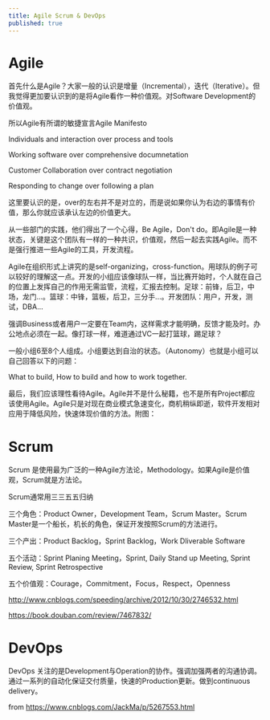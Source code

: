 ```yaml
---
title: Agile Scrum & DevOps
published: true
---
```


# Agile

首先什么是Agile？大家一般的认识是增量（Incremental），迭代（Iterative）。但我觉得更加要认识到的是将Agile看作一种价值观。对Software Development的价值观。

所以Agile有所谓的敏捷宣言Agile Manifesto

Individuals and interaction over process and tools

Working software over comprehensive documnetation

Customer Collaboration over contract negotiation

Responding to change over following a plan

这里要认识的是，over的左右并不是对立的，而是说如果你认为右边的事情有价值，那么你就应该承认左边的价值更大。

 

从一些部门的实践，他们得出了一个心得，Be Agile，Don't do。即Agile是一种状态，关键是这个团队有一样的一种共识，价值观，然后一起去实践Agile。而不是强行推进一些Agile的工具，开发流程。

 

Agile在组织形式上讲究的是self-organizing，cross-function。用球队的例子可以较好的理解这一点。开发的小组应该像球队一样，当比赛开始时，个人就在自己的位置上发挥自己的作用无需监管，流程，汇报去控制。足球：前锋，后卫，中场，龙门...。篮球：中锋，篮板，后卫，三分手...。开发团队：用户，开发，测试，DBA...

强调Business或者用户一定要在Team内，这样需求才能明确，反馈才能及时。办公地点必须在一起。像打球一样，难道通过VC一起打篮球，踢足球？

一般小组6至8个人组成。小组要达到自治的状态。（Autonomy）也就是小组可以自己回答以下的问题：

What to build, How to build and how to work together.

 

最后，我们应该理性看待Agile。Agile并不是什么秘籍，也不是所有Project都应该使用Agile。Agile只是对现在商业模式急速变化，商机稍纵即逝，软件开发相对应用于降低风险，快速体现价值的方法。附图：

 



 

# Scrum


Scrum 是使用最为广泛的一种Agile方法论，Methodology。如果Agile是价值观，Scrum就是方法论。

Scrum通常用三三五五归纳

三个角色：Product Owner，Development Team，Scrum Master。Scrum Master是一个船长，机长的角色，保证开发按照Scrum的方法进行。

三个产出：Product Backlog，Sprint Backlog，Work Dliverable Software

五个活动：Sprint Planing Meeting，Sprint, Daily Stand up Meeting, Sprint Review, Sprint Retrospective

五个价值观：Courage，Commitment，Focus，Respect，Openness

http://www.cnblogs.com/speeding/archive/2012/10/30/2746532.html

https://book.douban.com/review/7467832/

 



 

# DevOps

DevOps 关注的是Development与Operation的协作。强调加强两者的沟通协调。通过一系列的自动化保证交付质量，快速的Production更新。做到continuous delivery。


from https://www.cnblogs.com/JackMa/p/5267553.html
